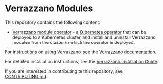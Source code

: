 # Verrazzano Modules

This repository contains the following content:

  - [Verrazzano module operator](./module-operator) - a [Kubernetes operator](https://kubernetes.io/docs/concepts/extend-kubernetes/operator/) that can
    be deployed to a Kubernetes cluster, and install and uninstall Verrazzano modules from the cluster in which the operator is deployed.

For instructions on using Verrazzano, see the [Verrazzano documentation](https://verrazzano.io/latest/docs/).

For detailed installation instructions, see the [Verrazzano Installation Guide](https://verrazzano.io/latest/docs/setup/install/installation/).

If you are interested in contributing to this repository, see [CONTRIBUTING.md](./CONTRIBUTING.md).

